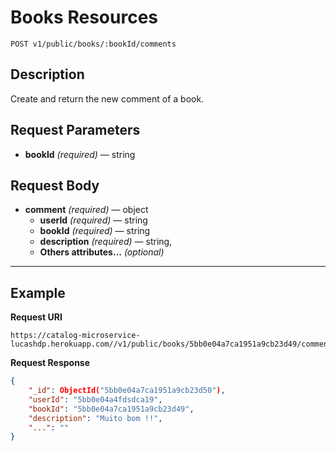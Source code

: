 # Books Resources

    POST v1/public/books/:bookId/comments

## Description
Create and return the new comment of a book.

## Request Parameters

- **bookId** _(required)_ — string

## Request Body

- **comment** _(required)_ — object
    - **userId** _(required)_ — string
    - **bookId** _(required)_ — string
    - **description** _(required)_ — string,
    - **Others attributes...** _(optional)_

***

## Example
**Request URI**

    https://catalog-microservice-lucashdp.herokuapp.com//v1/public/books/5bb0e04a7ca1951a9cb23d49/comments

**Request Response**
``` json
{
    "_id": ObjectId("5bb0e04a7ca1951a9cb23d50"),
    "userId": "5bb0e04a4fdsdca19",
    "bookId": "5bb0e04a7ca1951a9cb23d49",
    "description": "Muito bom !!",
    "...": ""
}
```